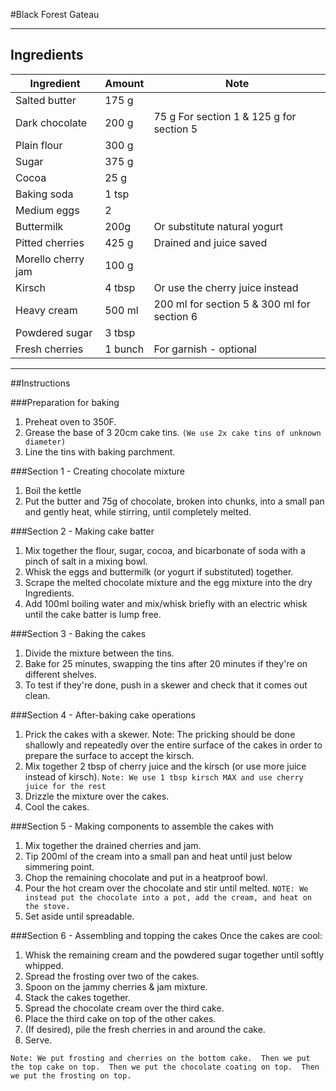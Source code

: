 #Black Forest Gateau

---

## Ingredients

| Ingredient | Amount |Note|
|---|---|---|
|Salted butter|175 g||
|Dark chocolate|200 g|75 g For section 1 & 125 g for section 5|
|Plain flour|300 g||
|Sugar|375 g||
|Cocoa|25 g||
|Baking soda|1 tsp||
|Medium eggs|2||
|Buttermilk|200g|Or substitute natural yogurt|
|Pitted cherries|425 g| Drained and juice saved|
|Morello cherry jam|100 g||
|Kirsch|4 tbsp| Or use the cherry juice instead|
|Heavy cream|500 ml| 200 ml for section 5 & 300 ml for section 6|
|Powdered sugar|3 tbsp||
|Fresh cherries|1 bunch| For garnish - optional|

---

##Instructions

###Preparation for baking
1. Preheat oven to 350F.
1. Grease the base of 3 20cm cake tins.  ```(We use 2x cake tins of unknown diameter)```
1. Line the tins with baking parchment.

###Section 1 - Creating chocolate mixture
1. Boil the kettle
1. Put the butter and 75g of chocolate, broken into chunks, into a small pan and gently heat, while stirring, until completely melted.

###Section 2 - Making cake batter
1. Mix together the flour, sugar, cocoa, and bicarbonate of soda with a pinch of salt in a mixing bowl.
1. Whisk the eggs and buttermilk (or yogurt if substituted) together.
1. Scrape the melted chocolate mixture and the egg mixture into the dry Ingredients.
1. Add 100ml boiling water and mix/whisk briefly with an electric whisk until the cake batter is lump free.

###Section 3 - Baking the cakes
1. Divide the mixture between the tins.
1. Bake for 25 minutes, swapping the tins after 20 minutes if they're on different shelves.
1. To test if they're done, push in a skewer and check that it comes out clean.

###Section 4 - After-baking cake operations
1. Prick the cakes with a skewer.  Note: The pricking should be done shallowly and repeatedly over the entire surface of the cakes in order to prepare the surface to accept the kirsch.
1. Mix together 2 tbsp of cherry juice and the kirsch (or use more juice instead of kirsch).  ```Note: We use 1 tbsp kirsch MAX and use cherry juice for the rest```
1. Drizzle the mixture over the cakes.
1. Cool the cakes.

###Section 5 - Making components to assemble the cakes with
1. Mix together the drained cherries and jam.
1. Tip 200ml of the cream into a small pan and heat until just below simmering point.
1. Chop the remaining chocolate and put in a heatproof bowl.
1. Pour the hot cream over the chocolate and stir until melted. ```NOTE: We instead put the chocolate into a pot, add the cream, and heat on the stove.```
1. Set aside until spreadable.

###Section 6 - Assembling and topping the cakes
Once the cakes are cool:

1. Whisk the remaining cream and the powdered sugar together until softly whipped.
1. Spread the frosting over two of the cakes.
1. Spoon on the jammy cherries & jam mixture.
1. Stack the cakes together.
1. Spread the chocolate cream over the third cake.
1. Place the third cake on top of the other cakes.
1. (If desired), pile the fresh cherries in and around the cake.
1. Serve.

```Note: We put frosting and cherries on the bottom cake.  Then we put the top cake on top.  Then we put the chocolate coating on top.  Then we put the frosting on top.```
